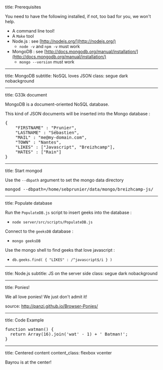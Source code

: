 title: Prerequisites

You need to have the following installed, if not, too bad for you, we won't help.

- A command line tool!
- A `Make` tool
- Node.js : see [http://nodejs.org/](http://nodejs.org/)
	- `node -v` and `npm -v` must work
- MongoDB : see [http://docs.mongodb.org/manual/installation/](http://docs.mongodb.org/manual/installation/)
	- `mongo --version` must work

---

title: MongoDB
subtitle: NoSQL loves JSON
class: segue dark nobackground

---

title: G33k document

MongoDB is a document-oriented NoSQL database.

This kind of JSON documents will be inserted into the Mongo database : 

<pre class="prettyprint" data-lang="json">
{
    "FIRSTNAME" : "Prunier",
    "LASTNAME" : "Sébastien",
    "MAIL" : "me@my-domain.com",
    "TOWN" : "Nantes",
    "LIKES" : ["Javascript", "Breizhcamp"],
    "HATES" : ["Rain"]
}
</pre>

---

title: Start mongod

Use the `--dbpath` argument to set the mongo data directory

<pre class="prettyprint" data-lang="cmd">
mongod --dbpath=/home/sebprunier/data/mongo/breizhcamp-js/
</pre>

---

title: Populate database

Run the `PopulateDB.js` script to insert geeks into the database :

- `node server/src/scripts/PopulateDB.js`

Connect to the `geeksDB` database : 

- `mongo geeksDB`

Use the mongo shell to find geeks that love javascript : 

- `db.geeks.find( { "LIKES" : /^javascript$/i } )`

---

title: Node.js
subtitle: JS on the server side
class: segue dark nobackground

---

title: Ponies!
<script type="text/javascript" src="http://panzi.github.io/Browser-Ponies/basecfg.js" id="browser-ponies-config"></script><script type="text/javascript" src="http://panzi.github.io/Browser-Ponies/browserponies.js" id="browser-ponies-script"></script><script type="text/javascript">/* <![CDATA[ */ (function (cfg) {BrowserPonies.setBaseUrl(cfg.baseurl);BrowserPonies.loadConfig(BrowserPoniesBaseConfig);BrowserPonies.loadConfig(cfg);})({"baseurl":"http://panzi.github.io/Browser-Ponies/","fadeDuration":500,"volume":1,"fps":25,"speed":3,"audioEnabled":false,"showFps":false,"showLoadProgress":true,"speakProbability":0.1,"spawn":{"applejack":1,"fluttershy":1,"pinkie pie":1,"rainbow dash":1,"rarity":1,"twilight sparkle":1},"autostart":true}); /* ]]> */</script>

We all love ponies! We just don't admit it!

<footer class="source">source: <a href="http://panzi.github.io/Browser-Ponies/">http://panzi.github.io/Browser-Ponies/</a></footer>

---

title: Code Example

<pre class="prettyprint" data-lang="javascript">
function watman() {
  return Array(16).join('wat' - 1) + ' Batman!';
}
</pre>

---

title: Centered content
content_class: flexbox vcenter

Bayrou is at the center!
